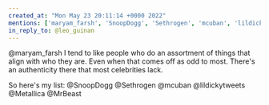 ```yaml
---
created_at: "Mon May 23 20:11:14 +0000 2022"
mentions: ['maryam_farsh', 'SnoopDogg', 'Sethrogen', 'mcuban', 'lildickytweets', 'Metallica', 'MrBeast']
in_reply_to: @leo_guinan
---
```


@maryam_farsh I tend to like people who do an assortment of things that align with who they are. Even when that comes off as odd to most. There's an authenticity there that most celebrities lack.

So here's my list:
@SnoopDogg 
@Sethrogen 
@mcuban 
@lildickytweets 
@Metallica 
@MrBeast